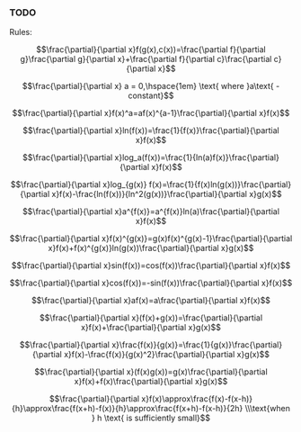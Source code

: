 ### TODO

Rules:

$$\frac{\partial}{\partial x}f(g(x),c(x))=\frac{\partial f}{\partial g}\frac{\partial g}{\partial x}+\frac{\partial f}{\partial c}\frac{\partial c}{\partial x}$$

$$\frac{\partial}{\partial x} a = 0,\hspace{1em} \text{ where }a\text{ - constant}$$

$$\frac{\partial}{\partial x}f(x)^a=af(x)^{a-1}\frac{\partial}{\partial x}f(x)$$

$$\frac{\partial}{\partial x}ln(f(x))=\frac{1}{f(x)}\frac{\partial}{\partial x}f(x)$$

$$\frac{\partial}{\partial x}log_a(f(x))=\frac{1}{ln(a)f(x)}\frac{\partial}{\partial x}f(x)$$

$$\frac{\partial}{\partial x}log_{g(x)} f(x)=\frac{1}{f(x)ln(g(x))}\frac{\partial}{\partial x}f(x)-\frac{ln(f(x))}{ln^2(g(x))}\frac{\partial}{\partial x}g(x)$$

$$\frac{\partial}{\partial x}a^{f(x)}=a^{f(x)}ln(a)\frac{\partial}{\partial x}f(x)$$

$$\frac{\partial}{\partial x}f(x)^{g(x)}=g(x)f(x)^{g(x)-1}\frac{\partial}{\partial x}f(x)+f(x)^{g(x)}ln(g(x))\frac{\partial}{\partial x}g(x)$$

$$\frac{\partial}{\partial x}sin(f(x))=cos(f(x))\frac{\partial}{\partial x}f(x)$$

$$\frac{\partial}{\partial x}cos(f(x))=-sin(f(x))\frac{\partial}{\partial x}f(x)$$

$$\frac{\partial}{\partial x}af(x)=a\frac{\partial}{\partial x}f(x)$$

$$\frac{\partial}{\partial x}(f(x)+g(x))=\frac{\partial}{\partial x}f(x)+\frac{\partial}{\partial x}g(x)$$

$$\frac{\partial}{\partial x}\frac{f(x)}{g(x)}=\frac{1}{g(x)}\frac{\partial}{\partial x}f(x)-\frac{f(x)}{g(x)^2}\frac{\partial}{\partial x}g(x)$$

$$\frac{\partial}{\partial x}(f(x)g(x))=g(x)\frac{\partial}{\partial x}f(x)+f(x)\frac{\partial}{\partial x}g(x)$$

$$\frac{\partial}{\partial x}f(x)\approx\frac{f(x)-f(x-h)}{h}\approx\frac{f(x+h)-f(x)}{h}\approx\frac{f(x+h)-f(x-h)}{2h} \\\text{when } h \text{ is sufficiently small}$$


